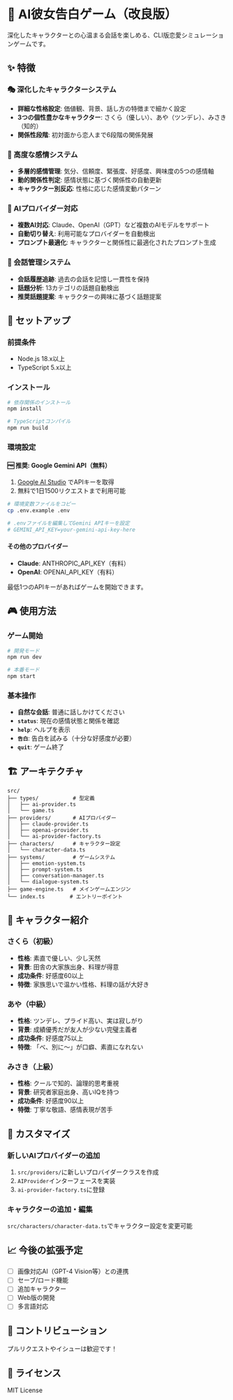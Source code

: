 # 🌸 AI彼女告白ゲーム（改良版）

深化したキャラクターとの心温まる会話を楽しめる、CLI版恋愛シミュレーションゲームです。

## ✨ 特徴

### 🎭 深化したキャラクターシステム
- **詳細な性格設定**: 価値観、背景、話し方の特徴まで細かく設定
- **3つの個性豊かなキャラクター**: さくら（優しい）、あや（ツンデレ）、みさき（知的）
- **関係性段階**: 初対面から恋人まで6段階の関係発展

### 💭 高度な感情システム  
- **多層的感情管理**: 気分、信頼度、緊張度、好感度、興味度の5つの感情軸
- **動的関係性判定**: 感情状態に基づく関係性の自動更新
- **キャラクター別反応**: 性格に応じた感情変動パターン

### 🤖 AIプロバイダー対応
- **複数AI対応**: Claude、OpenAI（GPT）など複数のAIモデルをサポート
- **自動切り替え**: 利用可能なプロバイダーを自動検出
- **プロンプト最適化**: キャラクターと関係性に最適化されたプロンプト生成

### 📝 会話管理システム
- **会話履歴追跡**: 過去の会話を記憶し一貫性を保持
- **話題分析**: 13カテゴリの話題自動検出
- **推奨話題提案**: キャラクターの興味に基づく話題提案

## 🚀 セットアップ

### 前提条件
- Node.js 18.x以上
- TypeScript 5.x以上

### インストール
```bash
# 依存関係のインストール
npm install

# TypeScriptコンパイル
npm run build
```

### 環境設定

#### 🆓 推奨: Google Gemini API（無料）
1. [Google AI Studio](https://aistudio.google.com/app/apikey) でAPIキーを取得
2. 無料で1日1500リクエストまで利用可能

```bash
# 環境変数ファイルをコピー
cp .env.example .env

# .envファイルを編集してGemini APIキーを設定
# GEMINI_API_KEY=your-gemini-api-key-here
```

#### その他のプロバイダー
- **Claude**: ANTHROPIC_API_KEY（有料）
- **OpenAI**: OPENAI_API_KEY（有料）

最低1つのAPIキーがあればゲームを開始できます。

## 🎮 使用方法

### ゲーム開始
```bash
# 開発モード
npm run dev

# 本番モード
npm start
```

### 基本操作
- **自然な会話**: 普通に話しかけてください
- **`status`**: 現在の感情状態と関係を確認
- **`help`**: ヘルプを表示  
- **`告白`**: 告白を試みる（十分な好感度が必要）
- **`quit`**: ゲーム終了

## 🏗️ アーキテクチャ

```
src/
├── types/           # 型定義
│   ├── ai-provider.ts
│   └── game.ts
├── providers/       # AIプロバイダー
│   ├── claude-provider.ts
│   ├── openai-provider.ts  
│   └── ai-provider-factory.ts
├── characters/      # キャラクター設定
│   └── character-data.ts
├── systems/         # ゲームシステム
│   ├── emotion-system.ts
│   ├── prompt-system.ts
│   ├── conversation-manager.ts
│   └── dialogue-system.ts
├── game-engine.ts   # メインゲームエンジン
└── index.ts        # エントリーポイント
```

## 🎯 キャラクター紹介

### さくら（初級）
- **性格**: 素直で優しい、少し天然
- **背景**: 田舎の大家族出身、料理が得意
- **成功条件**: 好感度60以上
- **特徴**: 家族思いで温かい性格、料理の話が大好き

### あや（中級）  
- **性格**: ツンデレ、プライド高い、実は寂しがり
- **背景**: 成績優秀だが友人が少ない完璧主義者
- **成功条件**: 好感度75以上
- **特徴**: 「べ、別に〜」が口癖、素直になれない

### みさき（上級）
- **性格**: クールで知的、論理的思考重視
- **背景**: 研究者家庭出身、高いIQを持つ
- **成功条件**: 好感度90以上  
- **特徴**: 丁寧な敬語、感情表現が苦手

## 🔧 カスタマイズ

### 新しいAIプロバイダーの追加
1. `src/providers/`に新しいプロバイダークラスを作成
2. `AIProvider`インターフェースを実装
3. `ai-provider-factory.ts`に登録

### キャラクターの追加・編集
`src/characters/character-data.ts`でキャラクター設定を変更可能

## 📈 今後の拡張予定

- [ ] 画像対応AI（GPT-4 Vision等）との連携
- [ ] セーブ/ロード機能
- [ ] 追加キャラクター
- [ ] Web版の開発
- [ ] 多言語対応

## 🤝 コントリビューション

プルリクエストやイシューは歓迎です！

## 📄 ライセンス

MIT License
